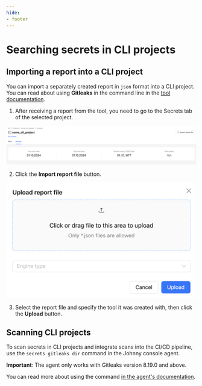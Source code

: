 ```yaml
---
hide:
- footer
---
```


# Searching secrets in CLI projects

## Importing a report into a CLI project

You can import a separately created report in `json` format into a CLI project. You can read about using **Gitleaks** in the command line in the [tool documentation](https://github.com/gitleaks/gitleaks?tab=readme-ov-file#usage).

1. After receiving a report from the tool, you need to go to the Secrets tab of the selected project.

![CLI Project](/assets/img/secrets/cli-project-en.png)

2. Click the **Import report file** button.

![CLI Upload](/assets/img/secrets/cli-upload-en.png)

3. Select the report file and specify the tool it was created with, then click the **Upload** button.

## Scanning CLI projects

To scan secrets in CLI projects and integrate scans into the CI/CD pipeline, use the `secrets gitleaks dir` command in the Johnny console agent.

**Important**: The agent only works with Gitleaks version 8.19.0 and above.

You can read more about using the command [in the agent's documentation](/agent/scan-secrets.en).